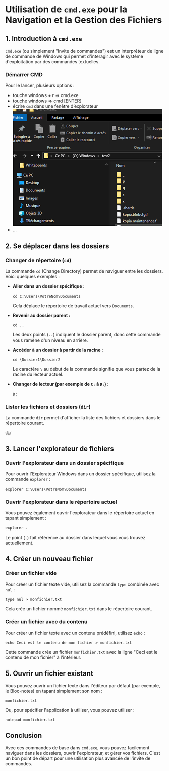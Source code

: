 # Utilisation de `cmd.exe` pour la Navigation et la Gestion des Fichiers

## 1. Introduction à `cmd.exe`

`cmd.exe` (ou simplement "Invite de commandes") est un interpréteur de ligne de commande de Windows qui permet
d'interagir avec le système d'exploitation par des commandes textuelles.

### Démarrer CMD
Pour le lancer, plusieurs options :

- touche windows + r => cmd.exe
- touche windows => cmd [ENTER]
- écrire `cmd` dans une fenêtre d’explorateur ![cmd.gif](cmd.gif)
- ...

## 2. Se déplacer dans les dossiers

### Changer de répertoire (`cd`)

La commande `cd` (Change Directory) permet de naviguer entre les dossiers. Voici quelques exemples :

- **Aller dans un dossier spécifique :**
    ```shell
    cd C:\Users\VotreNom\Documents
    ```
  Cela déplace le répertoire de travail actuel vers `Documents`.

- **Revenir au dossier parent :**
    ```shell
    cd ..
    ```
  Les deux points (`..`) indiquent le dossier parent, donc cette commande vous ramène d'un niveau en arrière.

- **Accéder à un dossier à partir de la racine :**
    ```shell
    cd \Dossier1\Dossier2
    ```
  Le caractère `\` au début de la commande signifie que vous partez de la racine du lecteur actuel.

- **Changer de lecteur (par exemple de `C:` à `D:`) :**
    ```shell
    D:
    ```

### Lister les fichiers et dossiers (`dir`)

La commande `dir` permet d'afficher la liste des fichiers et dossiers dans le répertoire courant.

```shell
dir
```

## 3. Lancer l'explorateur de fichiers

### Ouvrir l'explorateur dans un dossier spécifique

Pour ouvrir l'Explorateur Windows dans un dossier spécifique, utilisez la commande `explorer` :

```shell
explorer C:\Users\VotreNom\Documents
```

### Ouvrir l'explorateur dans le répertoire actuel

Vous pouvez également ouvrir l'explorateur dans le répertoire actuel en tapant simplement :

```shell
explorer .
```

Le point (`.`) fait référence au dossier dans lequel vous vous trouvez actuellement.

## 4. Créer un nouveau fichier

### Créer un fichier vide

Pour créer un fichier texte vide, utilisez la commande `type` combinée avec `nul` :

```shell
type nul > monfichier.txt
```

Cela crée un fichier nommé `monfichier.txt` dans le répertoire courant.

### Créer un fichier avec du contenu

Pour créer un fichier texte avec un contenu prédéfini, utilisez `echo` :

```shell
echo Ceci est le contenu de mon fichier > monfichier.txt
```

Cette commande crée un fichier `monfichier.txt` avec la ligne "Ceci est le contenu de mon fichier" à l'intérieur.

## 5. Ouvrir un fichier existant

Vous pouvez ouvrir un fichier texte dans l'éditeur par défaut (par exemple, le Bloc-notes) en tapant simplement son
nom :

```shell
monfichier.txt
```

Ou, pour spécifier l'application à utiliser, vous pouvez utiliser :

```shell
notepad monfichier.txt
```

## Conclusion

Avec ces commandes de base dans `cmd.exe`, vous pouvez facilement naviguer dans les dossiers, ouvrir l'explorateur, et
gérer vos fichiers. C'est un bon point de départ pour une utilisation plus avancée de l'invite de commandes.
